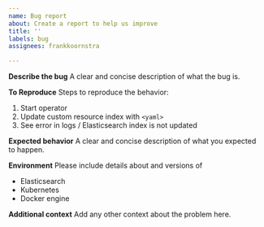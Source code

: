 ```yaml
---
name: Bug report
about: Create a report to help us improve
title: ''
labels: bug
assignees: frankkoornstra

---
```


**Describe the bug**
A clear and concise description of what the bug is.

**To Reproduce**
Steps to reproduce the behavior:
1. Start operator
2. Update custom resource index with `<yaml>`
3. See error in logs / Elasticsearch index is not updated

**Expected behavior**
A clear and concise description of what you expected to happen.

**Environment**
Please include details about and versions of
* Elasticsearch
* Kubernetes
* Docker engine

**Additional context**
Add any other context about the problem here.
